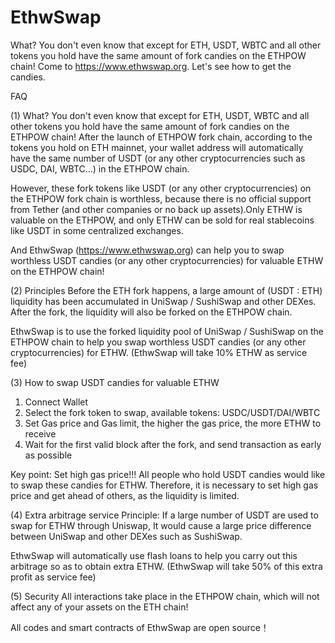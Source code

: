 # EthwSwap
What? You don't even know that except for ETH, USDT, WBTC and all other tokens you hold have the same amount of fork candies on the ETHPOW chain!
Come to https://www.ethwswap.org. Let's see how to get the candies.

FAQ

(1) What? You don't even know that except for ETH, USDT, WBTC and all other tokens you hold have the same amount of fork candies on the ETHPOW chain!
After the launch of ETHPOW fork chain, according to the tokens you hold on ETH mainnet, your wallet address will automatically have the same number of USDT (or any other cryptocurrencies such as USDC, DAI, WBTC…) in the ETHPOW chain.

However, these fork tokens like USDT (or any other cryptocurrencies) on the ETHPOW fork chain is worthless, because there is no official support from Tether (and other companies or no back up assets).Only ETHW is valuable on the ETHPOW, and only ETHW can be sold for real stablecoins like USDT in some centralized exchanges.

And EthwSwap (https://www.ethwswap.org) can help you to swap worthless USDT candies (or any other cryptocurrencies) for valuable ETHW on the ETHPOW chain!

(2) Principles
Before the ETH fork happens, a large amount of (USDT : ETH) liquidity has been accumulated in UniSwap / SushiSwap and other DEXes. After the fork, the liquidity will also be forked on the ETHPOW chain.

EthwSwap is to use the forked liquidity pool of UniSwap / SushiSwap on the ETHPOW chain to help you swap worthless USDT candies (or any other cryptocurrencies) for ETHW. (EthwSwap will take 10% ETHW as service fee)

(3) How to swap USDT candies for valuable ETHW
1. Connect Wallet
2. Select the fork token to swap, available tokens: USDC/USDT/DAI/WBTC
3. Set Gas price and Gas limit, the higher the gas price, the more ETHW to receive
4. Wait for the first valid block after the fork, and send transaction as early as possible

Key point: Set high gas price!!! All people who hold USDT candies would like to swap these candies for ETHW. Therefore, it is necessary to set high gas price and get ahead of others, as the liquidity is limited.

(4) Extra arbitrage service
Principle: If a large number of USDT are used to swap for ETHW through Uniswap, It would cause a large price difference between UniSwap and other DEXes such as SushiSwap. 

EthwSwap will automatically use flash loans to help you carry out this arbitrage so as to obtain extra ETHW. (EthwSwap will take 50% of this extra profit as service fee)

(5) Security
All interactions take place in the ETHPOW chain, which will not affect any of your assets on the ETH chain!

All codes and smart contracts of EthwSwap are open source！
